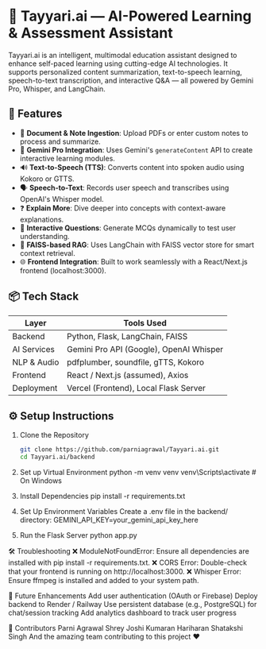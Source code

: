 # 🧠 Tayyari.ai — AI-Powered Learning & Assessment Assistant

Tayyari.ai is an intelligent, multimodal education assistant designed to enhance self-paced learning using cutting-edge AI technologies. It supports personalized content summarization, text-to-speech learning, speech-to-text transcription, and interactive Q&A — all powered by Gemini Pro, Whisper, and LangChain.

## 🚀 Features

- 📄 **Document & Note Ingestion**: Upload PDFs or enter custom notes to process and summarize.
- 🤖 **Gemini Pro Integration**: Uses Gemini's `generateContent` API to create interactive learning modules.
- 🔊 **Text-to-Speech (TTS)**: Converts content into spoken audio using Kokoro or GTTS.
- 🗣️ **Speech-to-Text**: Records user speech and transcribes using OpenAI's Whisper model.
- ❓ **Explain More**: Dive deeper into concepts with context-aware explanations.
- 🎯 **Interactive Questions**: Generate MCQs dynamically to test user understanding.
- 🧠 **FAISS-based RAG**: Uses LangChain with FAISS vector store for smart context retrieval.
- 🌐 **Frontend Integration**: Built to work seamlessly with a React/Next.js frontend (localhost:3000).

## 📦 Tech Stack

| Layer        | Tools Used                                     |
|--------------|------------------------------------------------|
| Backend      | Python, Flask, LangChain, FAISS                |
| AI Services  | Gemini Pro API (Google), OpenAI Whisper        |
| NLP & Audio  | pdfplumber, soundfile, gTTS, Kokoro            |
| Frontend     | React / Next.js (assumed), Axios               |
| Deployment   | Vercel (Frontend), Local Flask Server          |

## ⚙️ Setup Instructions

1. Clone the Repository
   ```bash
   git clone https://github.com/parniagrawal/Tayyari.ai.git
   cd Tayyari.ai/backend
2. Set up Virtual Environment
python -m venv venv
venv\Scripts\activate  # On Windows

4. Install Dependencies
pip install -r requirements.txt

5. Set Up Environment Variables
Create a .env file in the backend/ directory:
GEMINI_API_KEY=your_gemini_api_key_here

6. Run the Flask Server
python app.py

🛠 Troubleshooting
❌ ModuleNotFoundError: Ensure all dependencies are installed with pip install -r requirements.txt.
❌ CORS Error: Double-check that your frontend is running on http://localhost:3000.
❌ Whisper Error: Ensure ffmpeg is installed and added to your system path.

🧪 Future Enhancements
Add user authentication (OAuth or Firebase)
Deploy backend to Render / Railway
Use persistent database (e.g., PostgreSQL) for chat/session tracking
Add analytics dashboard to track user progress

🙌 Contributors
Parni Agrawal
Shrey Joshi
Kumaran Hariharan
Shatakshi Singh
And the amazing team contributing to this project ❤️

